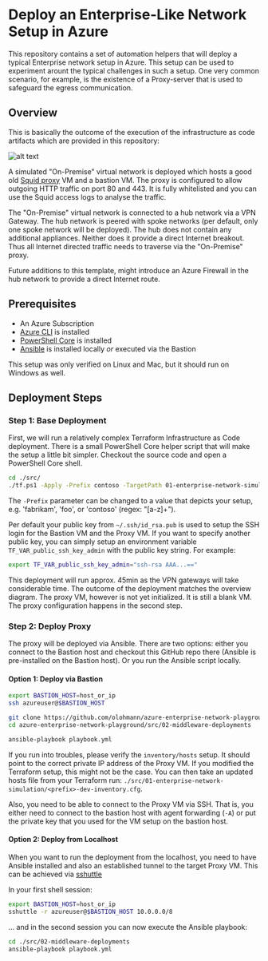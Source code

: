# Deploy an Enterprise-Like Network Setup in Azure

This repository contains a set of automation helpers that will deploy a typical Enterprise network setup in Azure. This setup can be used to experiment arount the typical challenges in such a setup. One very common scenario, for example,
is the existence of a Proxy-server that is used to safeguard the egress communication. 

## Overview

This is basically the outcome of the execution of the infrastructure as code artifacts which are provided in this repository: 

![alt text](./doc/Overview.png "Overview")

A simulated "On-Premise" virtual network is deployed which hosts a good old [Squid proxy](http://www.squid-cache.org/) 
VM and a bastion VM. The proxy is configured to allow outgoing HTTP traffic on port 80 and 443. 
It is fully whitelisted and you can use the Squid access logs to analyse the traffic.

The "On-Premise" virtual network is connected to a hub network via a VPN Gateway. The hub network is peered with spoke 
networks (per default, only one spoke network will be deployed). The hub does not contain any additional appliances. Neither
does it provide a direct Internet breakout. Thus all Internet directed traffic needs to traverse via the "On-Premise" proxy.

Future additions to this template, might introduce an Azure Firewall in the hub network to provide a direct Internet route.

## Prerequisites

* An Azure Subscription
* [Azure CLI](https://docs.microsoft.com/en-us/cli/azure/install-azure-cli?view=azure-cli-latest) is installed
* [PowerShell Core](https://github.com/PowerShell/PowerShell) is installed
* [Ansible](https://docs.ansible.com/ansible/latest/installation_guide/intro_installation.html) is installed locally *or* executed via the Bastion

This setup was only verified on Linux and Mac, but it should run on Windows as well.

## Deployment Steps

### Step 1: Base Deployment

First, we will run a relatively complex Terraform Infrastructure as Code deployment. There is a small PowerShell Core
helper script that will make the setup a little bit simpler. Checkout the source code and open a PowerShell Core
shell. 

```sh
cd ./src/
./tf.ps1 -Apply -Prefix contoso -TargetPath 01-enterprise-network-simulation -Download -Force -LeaveFirewallOpen -SkipFirewallUpdate -Verbose 
```

The `-Prefix` parameter can be changed to a value that depicts your setup, e.g. 'fabrikam', 'foo', or 'contoso' (regex: "[a-z]+").

Per default your public key from `~/.ssh/id_rsa.pub` is used to setup the SSH login for the Bastion VM and the Proxy VM. 
If you want to specify another public key, you can simply setup an environment variable `TF_VAR_public_ssh_key_admin` 
with the public key string. For example:

```sh
export TF_VAR_public_ssh_key_admin="ssh-rsa AAA...=="
``` 

This deployment will run approx. 45min as the VPN gateways will take considerable time. The outcome of the deployment
matches the overview diagram. The proxy VM, however is not yet initialized. It is still a blank VM. The proxy configuration
happens in the second step.

### Step 2: Deploy Proxy

The proxy will be deployed via Ansible. There are two options: either you connect to the Bastion host and checkout
this GitHub repo there (Ansible is pre-installed on the Bastion host). Or you run the Ansible script locally.

#### Option 1: Deploy via Bastion

```bash
export BASTION_HOST=host_or_ip
ssh azureuser@$BASTION_HOST

git clone https://github.com/olohmann/azure-enterprise-network-playground.git
cd azure-enterprise-network-playground/src/02-middleware-deployments

ansible-playbook playbook.yml
```

If you run into troubles, please verify the `inventory/hosts` setup. It should point to the correct private IP address
of the Proxy VM. If you modified the Terraform setup, this might not be the case. You can then take an updated
hosts file from your Terraform run: `./src/01-enterprise-network-simulation/<prefix>-dev-inventory.cfg`.

Also, you need to be able to connect to the Proxy VM via SSH. That is, you either need to connect to the bastion host
with agent forwarding (`-A`) or put the private key that you used for the VM setup on the bastion host.

#### Option 2: Deploy from Localhost

When you want to run the deployment from the localhost, you need to have Ansible installed and also an established
 tunnel to the target Proxy VM. This can be achieved via [sshuttle](https://github.com/sshuttle/sshuttle)

In your first shell session:
```bash
export BASTION_HOST=host_or_ip
sshuttle -r azureuser@$BASTION_HOST 10.0.0.0/8 
```

... and in the second session you can now execute the Ansible playbook:

```bash
cd ./src/02-middleware-deployments
ansible-playbook playbook.yml
```
